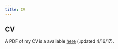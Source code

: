 ```yaml
---
title: CV
---
```


CV
--

A PDF of my CV is a available [here](/files/rahulparhi_cv.pdf) (updated 4/16/17).
